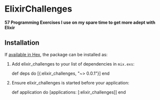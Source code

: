 # ElixirChallenges

**57 Programming Exercises I use on my spare time to get more adept with Elixir**

## Installation

If [available in Hex](https://hex.pm/docs/publish), the package can be installed as:

  1. Add elixir_challenges to your list of dependencies in `mix.exs`:

        def deps do
          [{:elixir_challenges, "~> 0.0.1"}]
        end

  2. Ensure elixir_challenges is started before your application:

        def application do
          [applications: [:elixir_challenges]]
        end
